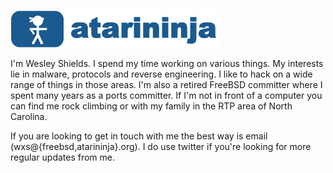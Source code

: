![Image](/images/atarininja.png)

I'm Wesley Shields. I spend my time working on various things. My interests lie
in malware, protocols and reverse engineering. I like to hack on a wide range of
things in those areas. I'm also a retired FreeBSD committer where I spent many
years as a ports committer. If I'm not in front of a computer you can find me
rock climbing or with my family in the RTP area of North Carolina.

If you are looking to get in touch with me the best way is email
(wxs@{freebsd,atarininja}.org). I do use twitter if you're looking for more
regular updates from me.
